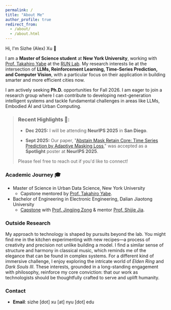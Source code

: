 ```yaml
---
permalink: /
title: "About Me"
author_profile: true
redirect_from: 
  - /about/
  - /about.html
---
```


<style>
.page__content p:first-of-type {
  margin-top: 1em;
}
</style>

Hi, I'm Sizhe (Alex) Xu 👋

I am a **Master of Science student** at **New York University**, working with [Prof. Takahiro Yabe][Takahiro Yabe-link] at the [RUN Lab][RUN lab-link]. My research interests lie at the intersection of **LLMs, Reinforcement Learning, Time-Series Prediction, and Computer Vision**, with a particular focus on their application in building smarter and more efficient cities now.

I am actively seeking **Ph.D.** opportunities for Fall 2026. I am eager to join a research group where I can contribute to developing next-generation intelligent systems and tackle fundamental challenges in areas like LLMs, Embodied AI and Urban Computing.

> ### Recent Highlights 🎉:
> * **Dec 2025:** I will be attending **NeurIPS 2025** in **San Diego**. 
> 
> * **Sept 2025:** Our paper, "[Abstain Mask Retain Core: Time Series Prediction by Adaptive Masking Loss][paper-link]," was accepted as a **Spotlight** poster at **NeurIPS 2025**.
> 
> Please feel free to reach out if you'd like to connect!

### Academic Journey 🎓

- Master of Science in Urban Data Science, New York University
  - Capstone mentored by [Prof. Takahiro Yabe][Takahiro Yabe-link].
- Bachelor of Engineering in Electronic Engineering, Dalian Jiaotong University
  - [Capstone][undergrad capstone-link] with [Prof. Jingjing Zong][ZJJ-link] & mentor [Prof. Shijie Jia][JSJ-link].

### Outside Research

My approach to technology is shaped by pursuits beyond the lab. You might find me in the kitchen experimenting with new recipes—a process of creativity and precision not unlike building a model. I find a similar sense of structure and harmony in classical music, which reminds me of the elegance that can be found in complex systems. For a different kind of immersive challenge, I enjoy exploring the intricate world of *Elden Ring* and *Dark Souls III*. These interests, grounded in a long-standing engagement with philosophy, reinforce my core conviction: that our work as technologists should be thoughtfully crafted to serve and uplift humanity.

### Contact

- **Email**: sizhe [dot] xu [at] nyu [dot] edu

[Takahiro Yabe-link]: https://engineering.nyu.edu/faculty/takahiro-yabe
[paper-link]: https://arxiv.org/abs/2510.19980
[RUN lab-link]: https://www.takayabe.net/
[undergrad capstone-link]: https://github.com/MazelTovy/image_segmentation_beamer
[ZJJ-link]: http://srie.djtu.edu.cn/162.html
[JSJ-link]: http://www.djtu.edu.cn/teacher/43.html

<!-- I am a Master Student at **New York University**, with a deep research interest in building autonomous agents capable of understanding, reasoning, and interacting with complex, dynamic environments. My goal is to contribute to the development of Embodied AI and World Models, bridging the gap between digital intelligence and the physical world.

My research approach is demonstrated in my co-first author paper, "Abstain Mask Retain Core: Time Series Prediction by Adaptive Masking Loss," which will be presented as a **Spotlight (Top 5%)** at **NeurIPS 2025**. In this work, we challenged the conventional "long-sequence information gain" hypothesis in time series forecasting. We proposed the AMRC framework, grounded in information bottleneck theory, which adaptively masks redundant information to enhance prediction accuracy and representation stability. This work underscores my ability to question established assumptions and develop novel, principled machine learning solutions.

Beyond foundational model research, I am passionate about applying these principles to create intelligent systems. I explored high-level decision-making by developing the "Thinking on the Move (TOM)" framework, which uses LLM-powered agents to simulate complex human mobility behaviors in urban settings. My hands-on experience extends to low-level control and perception, where I led a team to win the First Prize in the National Smart Car Competition by engineering an autonomous vehicle from the ground up, integrating custom hardware, control systems, and computer vision models.

I am currently seeking a **Ph.D. position** where I can leverage my background in machine learning, agent-based modeling, and robotics to tackle fundamental challenges in building next-generation intelligent agents. I am particularly excited about research in Vision-Language-Action (VLA) models, reinforcement learning with human feedback, and the scalability of world models. -->
